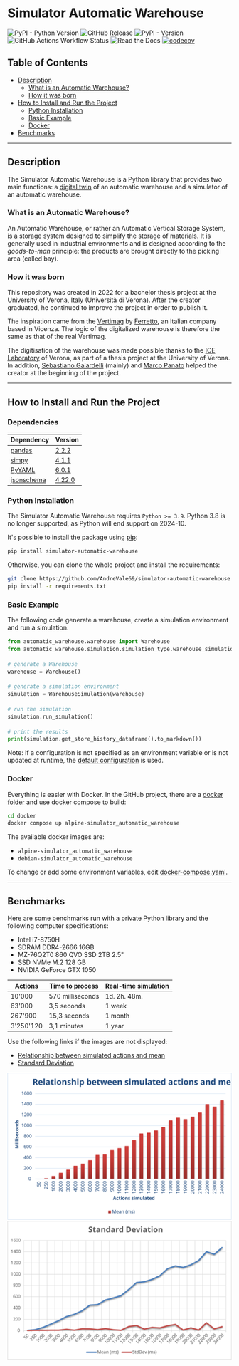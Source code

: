 # Simulator Automatic Warehouse

![PyPI - Python Version](https://img.shields.io/pypi/pyversions/simulator-automatic-warehouse?logo=python)
![GitHub Release](https://img.shields.io/github/v/release/AndreVale69/simulator-automatic-warehouse?display_name=release&logo=github)
![PyPI - Version](https://img.shields.io/pypi/v/simulator-automatic-warehouse?logo=pypi)
![GitHub Actions Workflow Status](https://img.shields.io/github/actions/workflow/status/AndreVale69/simulator-automatic-warehouse/.github%2Fworkflows%2Fci.yaml?branch=main&logo=github)
![Read the Docs](https://img.shields.io/readthedocs/simulator-automatic-warehouse?logo=readthedocs)
[![codecov](https://codecov.io/gh/AndreVale69/simulator-automatic-warehouse/branch/andre-branch/graph/badge.svg)](https://codecov.io/gh/AndreVale69/simulator-automatic-warehouse)

## Table of Contents

- [Description](#description)
  - [What is an Automatic Warehouse?](#what-is-an-automatic-warehouse)
  - [How it was born](#how-it-was-born)
- [How to Install and Run the Project](#how-to-install-and-run-the-project)
  - [Python Installation](#python-installation)
  - [Basic Example](#basic-example)
  - [Docker](#docker)
- [Benchmarks](#benchmarks)

------------------------------------------------------------------------------------------------------------------------

## Description

The Simulator Automatic Warehouse is a Python library that provides two main functions:
a [digital twin][5] of an automatic warehouse and a simulator of an automatic warehouse.

### What is an Automatic Warehouse?

An Automatic Warehouse, or rather an Automatic Vertical Storage System, 
is a storage system designed to simplify the storage of materials. 
It is generally used in industrial environments and is designed according to the _goods-to-man_ principle: 
the products are brought directly to the picking area (called bay).

### How it was born

This repository was created in 2022 for a bachelor thesis project at the University of Verona, Italy 
(Università di Verona). 
After the creator graduated, he continued to improve the project in order to publish it.

The inspiration came from the [Vertimag][1] by [Ferretto][2], an Italian company based in Vicenza.
The logic of the digitalized warehouse is therefore the same as that of the real Vertimag.

The digitisation of the warehouse was made possible thanks to the [ICE Laboratory][3] of Verona, 
as part of a thesis project at the University of Verona. 
In addition, [Sebastiano Gaiardelli][6] (mainly) and [Marco Panato][7] 
helped the creator at the beginning of the project.

------------------------------------------------------------------------------------------------------------------------

## How to Install and Run the Project

### Dependencies

| Dependency       | Version      |
|------------------|--------------|
| [pandas][8]      | [2.2.2][9]   |
| [simpy][10]      | [4.1.1][11]  |
| [PyYAML][12]     | [6.0.1][13]  |
| [jsonschema][14] | [4.22.0][15] |

### Python Installation

The Simulator Automatic Warehouse requires `Python >= 3.9`.
Python 3.8 is no longer supported, as Python will end support on 2024-10.

It's possible to install the package using [pip][4]:

```bash
pip install simulator-automatic-warehouse
```

Otherwise, you can clone the whole project and install the requirements:

```bash
git clone https://github.com/AndreVale69/simulator-automatic-warehouse
pip install -r requirements.txt
```

### Basic Example

The following code generate a warehouse, create a simulation environment and run a simulation.

```python
from automatic_warehouse.warehouse import Warehouse
from automatic_warehouse.simulation.simulation_type.warehouse_simulation import WarehouseSimulation

# generate a Warehouse
warehouse = Warehouse()

# generate a simulation environment
simulation = WarehouseSimulation(warehouse)

# run the simulation
simulation.run_simulation()

# print the results
print(simulation.get_store_history_dataframe().to_markdown())
```

Note: if a configuration is not specified as an environment variable or is not updated at runtime, 
the [default configuration][16] is used.

### Docker

Everything is easier with Docker.
In the GitHub project, there are a [docker folder][17] and use docker compose to build:

```bash
cd docker
docker compose up alpine-simulator_automatic_warehouse
```

The available docker images are:

- `alpine-simulator_automatic_warehouse`
- `debian-simulator_automatic_warehouse`

To change or add some environment variables, edit [docker-compose.yaml][18].

------------------------------------------------------------------------------------------------------------------------

## Benchmarks

Here are some benchmarks run with a private Python library and the following computer specifications:
 - Intel i7-8750H 
 - SDRAM DDR4-2666 16GB
 - MZ-76Q2T0 860 QVO SSD 2TB 2.5"
 - SSD NVMe M.2 128 GB
 - NVIDIA GeForce GTX 1050

| Actions   | Time to process  | Real-time simulation |
|-----------|------------------|----------------------|
| 10'000    | 570 milliseconds | 1d. 2h. 48m.         |
| 63'000    | 3,5 seconds      | 1 week               |
| 267'900   | 15,3 seconds     | 1 month              |
| 3'250'120 | 3,1 minutes      | 1 year               |

Use the following links if the images are not displayed:
- [Relationship between simulated actions and mean][19]
- [Standard Deviation][20]


<img src="docs/doc/relationship_between_simulated_actions_and_media.svg" alt="Relationship between simulated actions and media">

<img src="docs/doc/standard_deviation.svg" alt="Standard deviation">

[1]: https://www.ferretto.com/en/solutions/vertical-lift-modules-vertimag/
[2]: https://www.ferretto.com/en/
[3]: https://www.icelab.di.univr.it/
[4]: https://pip.pypa.io/en/stable/getting-started/
[5]: https://en.wikipedia.org/wiki/Digital_twin
[6]: https://sbgaia.github.io/
[7]: https://www.linkedin.com/in/marco-panato-vr
[8]: https://github.com/pandas-dev/pandas
[9]: https://github.com/pandas-dev/pandas/releases/tag/v2.2.2
[10]: https://gitlab.com/team-simpy/simpy
[11]: https://gitlab.com/team-simpy/simpy/-/tree/4.1.1?ref_type=tags
[12]: https://github.com/yaml/pyyaml
[13]: https://github.com/yaml/pyyaml/releases/tag/6.0.1
[14]: https://github.com/python-jsonschema/jsonschema
[15]: https://github.com/python-jsonschema/jsonschema/releases/tag/v4.22.0
[16]: https://github.com/AndreVale69/simulator-automatic-warehouse/blob/main/configuration/sample_config.yaml
[17]: https://github.com/AndreVale69/simulator-automatic-warehouse/tree/main/docker
[18]: https://github.com/AndreVale69/simulator-automatic-warehouse/blob/main/docker/docker-compose.yaml
[19]: https://github.com/AndreVale69/simulator-automatic-warehouse/blob/main/docs/doc/relationship_between_simulated_actions_and_media.svg
[20]: https://github.com/AndreVale69/simulator-automatic-warehouse/blob/main/docs/doc/standard_deviation.svg
